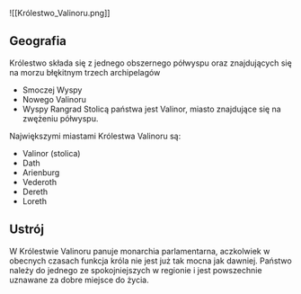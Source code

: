 ![[Królestwo_Valinoru.png]]

## Geografia
Królestwo składa się z jednego obszernego półwyspu oraz znajdujących się na morzu błękitnym trzech archipelagów
- Smoczej Wyspy
- Nowego Valinoru
- Wyspy Rangrad
Stolicą państwa jest Valinor, miasto znajdujące się na zwężeniu półwyspu.

Największymi miastami Królestwa Valinoru są:
- Valinor (stolica)
- Dath
- Arienburg
- Vederoth
- Dereth
- Loreth

## Ustrój
W Królestwie Valinoru panuje monarchia parlamentarna, aczkolwiek w obecnych czasach funkcja króla nie jest już tak mocna jak dawniej.
Państwo należy do jednego ze spokojniejszych w regionie i jest powszechnie uznawane za dobre miejsce do życia.


